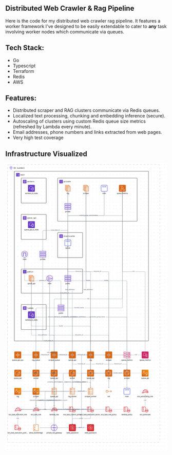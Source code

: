 ## Distributed Web Crawler & Rag Pipeline

Here is the code for my distributed web crawler rag pipeline.
It features a worker framework I've designed to be easily extendable to cater to **any** task involving worker nodes which communicate via queues.

## Tech Stack:

- Go
- Typescript
- Terraform
- Redis
- AWS

## Features:

- Distributed scraper and RAG clusters communicate via Redis queues.
- Localized text processing, chunking and embedding inference (secure).
- Autoscaling of clusters using custom Redis queue size metrics (refreshed by Lambda every minute).
- Email addresses, phone numbers and links extracted from web pages.
- Very high test coverage

## Infrastructure Visualized

![AWS Infrastructure](aws-infra.png)
